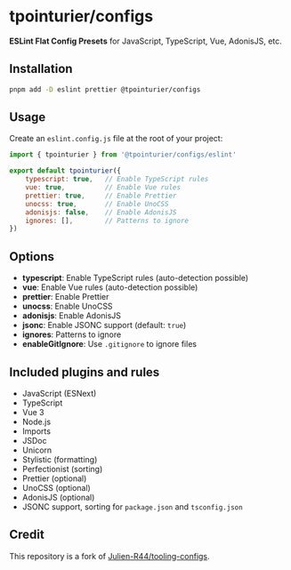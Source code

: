 # tpointurier/configs

**ESLint Flat Config Presets** for JavaScript, TypeScript, Vue, AdonisJS, etc.

## Installation

```bash
pnpm add -D eslint prettier @tpointurier/configs
```

## Usage

Create an `eslint.config.js` file at the root of your project:

```js
import { tpointurier } from '@tpointurier/configs/eslint'

export default tpointurier({
    typescript: true,   // Enable TypeScript rules
    vue: true,          // Enable Vue rules
    prettier: true,     // Enable Prettier
    unocss: true,       // Enable UnoCSS
    adonisjs: false,    // Enable AdonisJS
    ignores: [],        // Patterns to ignore
})
```

## Options

- **typescript**: Enable TypeScript rules (auto-detection possible)
- **vue**: Enable Vue rules (auto-detection possible)
- **prettier**: Enable Prettier
- **unocss**: Enable UnoCSS
- **adonisjs**: Enable AdonisJS
- **jsonc**: Enable JSONC support (default: `true`)
- **ignores**: Patterns to ignore
- **enableGitIgnore**: Use `.gitignore` to ignore files

## Included plugins and rules

- JavaScript (ESNext)
- TypeScript
- Vue 3
- Node.js
- Imports
- JSDoc
- Unicorn
- Stylistic (formatting)
- Perfectionist (sorting)
- Prettier (optional)
- UnoCSS (optional)
- AdonisJS (optional)
- JSONC support, sorting for `package.json` and `tsconfig.json`

## Credit

This repository is a fork of [Julien-R44/tooling-configs](https://github.com/Julien-R44/tooling-configs).
